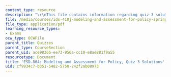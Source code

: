 ```yaml
---
content_type: resource
description: "\r\nThis file contains information regarding quiz 3 solution."
file: /media/courses/ids-410j-modeling-and-assessment-for-policy-spring-2013/cf9934c7b35154825750242f2ab08973_MITESD_864S13_Quiz3_Sol.pdf
file_type: application/pdf
learning_resource_types:
- Exams
ocw_type: OCWFile
parent_title: Quizzes
parent_type: CourseSection
parent_uid: ace9836b-ee73-956a-cc10-e8ae881f9a55
resourcetype: Document
title: 'ESD.864: Modeling and Assessment for Policy, Quiz 3 Solutions'
uid: cf9934c7-b351-5482-5750-242f2ab08973
---
```

